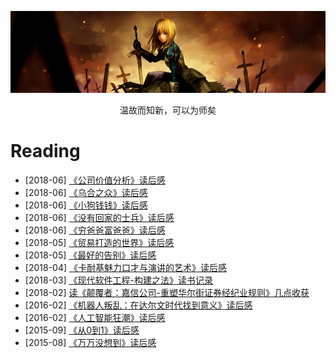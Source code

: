 [![header](../assets/header05.jpg)](https://yuenshome.github.io)

<center>温故而知新，可以为师矣</center>

# Reading

- [2018-06] [《公司价值分析》读后感](../timeline/2018-06/company-worth-analysis)  
- [2018-06] [《乌合之众》读后感](../timeline/2018-06/crowd)  
- [2018-06] [《小狗钱钱》读后感](../timeline/2018-06/dog-money)    
- [2018-06] [《没有回家的士兵》读后感](../timeline/2018-06/homesick-soldiers)    
- [2018-06] [《穷爸爸富爸爸》读后感](../timeline/2018-06/poor-dad-rich-dad)    
- [2018-05] [《贸易打造的世界》读后感](../timeline/2018-05/the-world-that-trade-created)  
- [2018-05] [《最好的告别》读后感](../timeline/2018-05/being-mortal)  
- [2018-04] [《卡耐基魅力口才与演讲的艺术》读后感](../timeline/2018-04/art-of-speech)  
- [2018-03] [《现代软件工程-构建之法》读书记录](../timeline/2018-03/software-engineering)  
- [2018-02] [读《颠覆者：嘉信公司-重塑华尔街证券经纪业规则》几点收获](../timeline/2018-02/schwab-company)  
- [2016-02] [《机器人叛乱：在达尔文时代找到意义》读后感](../timeline/2016-02/robot-rebellion/)  
- [2016-02] [《人工智能狂潮》读后感](../timeline/2016-02/ai-worship/)  
- [2015-09] [《从0到1》读后感](../timeline/2015-09/zero-to-one/)
- [2015-08] [《万万没想到》读后感](../timeline/2015-08/absolutely-unexpected/)
